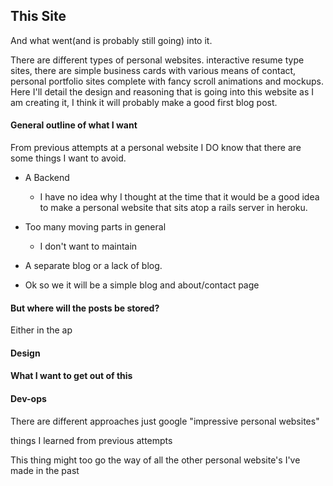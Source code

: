 ## This Site

And what went(and is probably still going) into it.

There are different types of personal websites.
interactive resume type sites, there are simple business cards with various means of contact, personal portfolio sites complete with fancy scroll animations and mockups. Here I'll detail the design and reasoning that is going into this website as I am creating it, I think it will probably make a good first blog post.

#### General outline of what I want
From previous attempts at a personal website I DO know that there are some things I want to avoid.

- A Backend
  - I have no idea why I thought at the time that it would be a good idea to make a personal website that sits atop a rails server in heroku.
- Too many moving parts in general
  - I don't want to maintain
- A separate blog or a lack of blog.


- Ok so we it will be a simple blog and about/contact page 
#### But where will the posts be stored?
Either in the ap

#### Design

#### What I want to get out of this
#### Dev-ops

There are different approaches
just google  "impressive personal websites"

things I learned from previous attempts

This thing might too go the way of all the other personal website's I've made in the past
